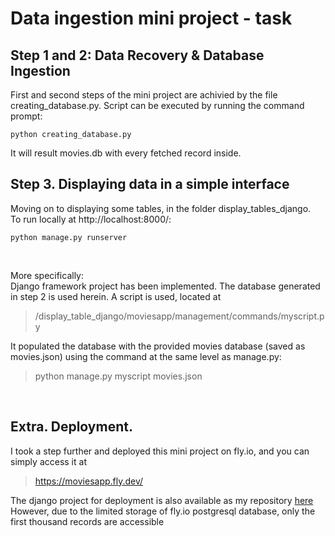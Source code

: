Data ingestion mini project - task
==

Step 1 and 2: Data Recovery & Database Ingestion
--
First and second steps of the mini project are achivied by the file creating_database.py. Script can be executed by running the command prompt:
```
python creating_database.py
```
It will result movies.db with every fetched record inside.

Step 3. Displaying data in a simple interface
--
Moving on to displaying some tables, in the folder display_tables_django. <br>
To run locally at http://localhost:8000/:
```
python manage.py runserver
```
<br>

More specifically: <br>
Django framework project has been implemented. The database generated in step 2 is used herein. 
A script is used, located at 
> /display_table_django/moviesapp/management/commands/myscript.py

It populated the database with the provided movies database (saved as movies.json) using the command at the same level as manage.py:
> python manage.py myscript movies.json

<br>

Extra. Deployment.
--
I took a step further and deployed this mini project on fly.io, and you can simply access it at 
> https://moviesapp.fly.dev/

The django project for deployment is also available as my repository [here](https://github.com/ReplicaParadoxica/AppsilonTaskDeployed) 
<br> However, due to the limited storage of fly.io postgresql database, only the first thousand records are accessible
